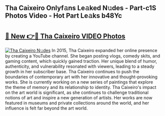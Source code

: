 ## Tha Caixeiro Onlyf𝚊ns Le𝚊ked N𝚞des - Part-c1S Photos Video - Hot Part Le𝚊ks b48Yc

# <h2><a href="http://ab2431.deff.icu/?id=Tha+Caixeiro">🔗 New 👉🔴 Tha Caixeiro VIDEO Photos</a></h2>

[![Tha Caixeiro N𝚞des](https://i.imgur.com/rIISA9y.gif)](http://ab2431.deff.icu/?id=Tha+Caixeiro)
In 2015, Tha Caixeiro expanded her online presence by creating a YouTube channel. She began posting vlogs, comedy skits, and gaming content, which quickly gained traction. Her unique blend of humor, authenticity, and vulnerability resonated with viewers, leading to a steady growth in her subscriber base. Tha Caixeiro continues to push the boundaries of contemporary art with her innovative and thought-provoking works. She is currently working on a new series of paintings that explore the theme of memory and its relationship to identity. Tha Caixeiro's impact on the art world is significant, as she continues to challenge traditional notions of art and inspire a new generation of artists. Her works are now featured in museums and private collections around the world, and her influence is felt far beyond the art world.
